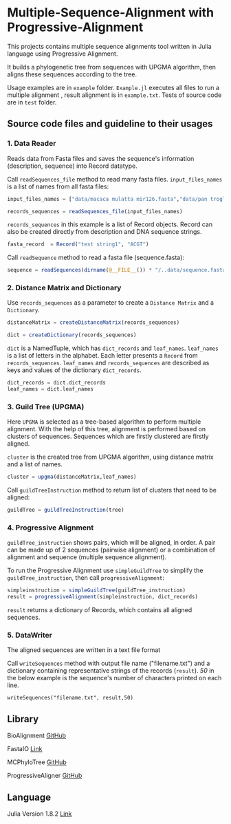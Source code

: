 # Multiple-Sequence-Alignment with Progressive-Alignment
This projects contains multiple sequence alignments tool written in Julia language using Progressive Alignment.

It builds a phylogenetic tree from sequences with UPGMA algorithm, then aligns these sequences according to the tree.

Usage examples are in ```example``` folder. ```Example.jl``` executes all files to run a multiple alignment , result alignment is in ```example.txt```. 
Tests of source code are in ```test``` folder. 

## Source code files and guideline to their usages

### 1. Data Reader

Reads data from Fasta files and saves the sequence's information (description, sequence)  into Record datatype.

Call ```readSequences_file``` method to read many fasta files. ```input_files_names``` is a list of names from all fasta files: 

```julia
input_files_names = ["data/macaca mulatta mir126.fasta","data/pan troglodytes mir126.fasta","data/sus scrofa mir126.fasta","data/equus caballus mir126.fasta ", "data/homo sapien mir126.fasta"] 

records_sequences = readSequences_file(input_files_names) 
 ```

```records_sequences``` in this example is a list of Record objects. Record can also be created directly from description and DNA sequence strings. 

```julia
fasta_record  = Record("test string1", "ACGT") 

```

Call ```readSequence``` method to read a fasta file (sequence.fasta): 


```julia
sequence = readSequences(dirname(@__FILE__()) * "/..data/sequence.fasta") 

```

### 2. Distance Matrix and Dictionary

Use ```records_sequences``` as a parameter to create a ```Distance Matrix``` and a ```Dictionary```. 


```julia
distanceMatrix = createDistanceMatrix(records_sequences) 

dict = createDictionary(records_sequences) 

```

```dict``` is a NamedTuple, which has ```dict_records``` and ```leaf_names```. ```leaf_names``` is a list of letters in the alphabet. Each letter presents a ```Record``` from ```records_sequences```. ```leaf_names``` and ```records_sequences``` are described as keys and values of the dictionary ```dict_records```. 

```julia
dict_records = dict.dict_records 
leaf_names = dict.leaf_names 
```

### 3. Guild Tree (UPGMA)

Here ```UPGMA``` is selected as a tree-based algorithm to perform multiple alignment. With the help of this tree, alignment is performed based on clusters of sequences. Sequences which are firstly clustered are firstly aligned. 

```cluster``` is the created tree from UPGMA algorithm, using distance matrix and a list of names. 

```julia
cluster = upgma(distanceMatrix,leaf_names)
```
Call ```guildTreeInstruction``` method to return list of clusters that need to be aligned: 

```julia
guildTree = guildTreeInstruction(tree)
```

### 4. Progressive Alignment

```guildTree_instruction``` shows pairs, which will be aligned, in order. A pair can be made up of 2 sequences (pairwise alignment) or a combination of alignment and sequence (multiple sequence alignment).

To run the Progressive Alignment use ```simpleGuildTree``` to simplify the ```guildTree_instruction```, then call ```progressiveAlignment```:

```julia
simpleinstruction = simpleGuildTree(guildTree_instruction)
result = progressiveAlignment(simpleinstruction, dict_records) 
```

```result``` returns a dictionary of Records, which contains all aligned sequences.

### 5. DataWriter

The aligned sequences are written in a text file format 

Call ```writeSequences``` method with output file name ("filename.txt") and a dictionary containing representative strings of the records (```result```). *50* in the below example is the sequence's number of characters printed on each line.

```
writeSequences("filename.txt", result,50) 
```

## Library

BioAlignment [GitHub](https://github.com/BioJulia/BioAlignments.jl.git)

FastaIO [Link](https://docs.juliahub.com/FastaIO/i12XQ/1.0.0/)

MCPhyloTree [GitHub](https://github.com/erathorn/MCPhyloTree.jl.git)

ProgressiveAligner [GitHub](https://github.com/latticetower/ProgressiveAligner.jl.git)

## Language

Julia Version 1.8.2 [Link](https://julialang.org/downloads/)


